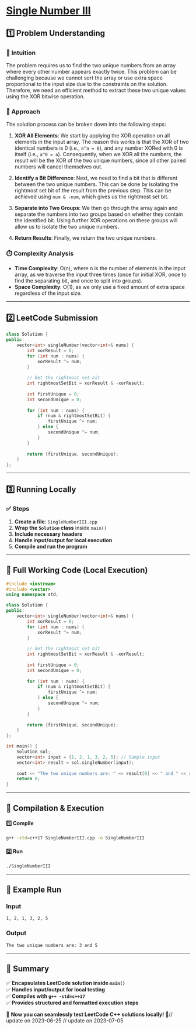 # **[Single Number III](https://leetcode.com/problems/single-number-iii/description/)**  

## **1️⃣ Problem Understanding**  
### **📌 Intuition**  
The problem requires us to find the two unique numbers from an array where every other number appears exactly twice. This problem can be challenging because we cannot sort the array or use extra space proportional to the input size due to the constraints on the solution. Therefore, we need an efficient method to extract these two unique values using the XOR bitwise operation.

### **🚀 Approach**  
The solution process can be broken down into the following steps:
1. **XOR All Elements**: We start by applying the XOR operation on all elements in the input array. The reason this works is that the XOR of two identical numbers is 0 (i.e., `a^a = 0`), and any number XORed with 0 is itself (i.e., `a^0 = a`). Consequently, when we XOR all the numbers, the result will be the XOR of the two unique numbers, since all other paired numbers will cancel themselves out.

2. **Identify a Bit Difference**: Next, we need to find a bit that is different between the two unique numbers. This can be done by isolating the rightmost set bit of the result from the previous step. This can be achieved using `num & -num`, which gives us the rightmost set bit.

3. **Separate into Two Groups**: We then go through the array again and separate the numbers into two groups based on whether they contain the identified bit. Using further XOR operations on these groups will allow us to isolate the two unique numbers.

4. **Return Results**: Finally, we return the two unique numbers.

### **⏱️ Complexity Analysis**  
- **Time Complexity**: O(n), where n is the number of elements in the input array, as we traverse the input three times (once for initial XOR, once to find the separating bit, and once to split into groups).
- **Space Complexity**: O(1), as we only use a fixed amount of extra space regardless of the input size.

---  

## **2️⃣ LeetCode Submission**  
```cpp
class Solution {
public:
    vector<int> singleNumber(vector<int>& nums) {
        int xorResult = 0;
        for (int num : nums) {
            xorResult ^= num;
        }
        
        // Get the rightmost set bit
        int rightmostSetBit = xorResult & -xorResult;
        
        int firstUnique = 0;
        int secondUnique = 0;
        
        for (int num : nums) {
            if (num & rightmostSetBit) {
                firstUnique ^= num;
            } else {
                secondUnique ^= num;
            }
        }
        
        return {firstUnique, secondUnique};
    }
};
```  

---  

## **3️⃣ Running Locally**  
### **✅ Steps**  
1. **Create a file**: `SingleNumberIII.cpp`  
2. **Wrap the `Solution` class** inside `main()`  
3. **Include necessary headers**  
4. **Handle input/output for local execution**  
5. **Compile and run the program**  

---  

## **📝 Full Working Code (Local Execution)**  
```cpp
#include <iostream>
#include <vector>
using namespace std;

class Solution {
public:
    vector<int> singleNumber(vector<int>& nums) {
        int xorResult = 0;
        for (int num : nums) {
            xorResult ^= num;
        }
        
        // Get the rightmost set bit
        int rightmostSetBit = xorResult & -xorResult;
        
        int firstUnique = 0;
        int secondUnique = 0;
        
        for (int num : nums) {
            if (num & rightmostSetBit) {
                firstUnique ^= num;
            } else {
                secondUnique ^= num;
            }
        }
        
        return {firstUnique, secondUnique};
    }
};

int main() {
    Solution sol;
    vector<int> input = {1, 2, 1, 3, 2, 5}; // Sample input
    vector<int> result = sol.singleNumber(input);
    
    cout << "The two unique numbers are: " << result[0] << " and " << result[1] << endl;
    return 0;
}
```  

---  

## **🔧 Compilation & Execution**  
#### **1️⃣ Compile**  
```bash
g++ -std=c++17 SingleNumberIII.cpp -o SingleNumberIII
```  

#### **2️⃣ Run**  
```bash
./SingleNumberIII
```  

---  

## **🎯 Example Run**  
### **Input**  
```
1, 2, 1, 3, 2, 5
```  
### **Output**  
```
The two unique numbers are: 3 and 5
```  

---  

## **📌 Summary**  
✅ **Encapsulates LeetCode solution inside `main()`**  
✅ **Handles input/output for local testing**  
✅ **Compiles with `g++ -std=c++17`**  
✅ **Provides structured and formatted execution steps**  

🚀 **Now you can seamlessly test LeetCode C++ solutions locally!** 🚀// update on 2023-06-25
// update on 2023-07-05
